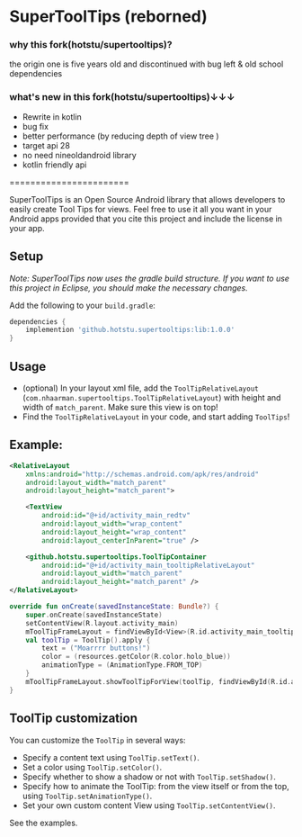 SuperToolTips (reborned)
===========
### why this fork(hotstu/supertooltips)?
the origin one is five years old and discontinued with bug left & old school dependencies 
### what's new in this fork(hotstu/supertooltips)↓↓↓
* Rewrite in kotlin
* bug fix
* better performance (by reducing depth of view tree )
* target api 28
* no need  nineoldandroid library
* kotlin friendly api

=======================


SuperToolTips is an Open Source Android library that allows developers to easily create Tool Tips for views.
Feel free to use it all you want in your Android apps provided that you cite this project and include the license in your app.

Setup
-----
*Note: SuperToolTips now uses the gradle build structure. If you want to use this project in Eclipse, you should make the necessary changes.*

Add the following to your `build.gradle`:


```groovy
dependencies {
    implemention 'github.hotstu.supertooltips:lib:1.0.0'
}

```
Usage
-----

* (optional) In your layout xml file, add the `ToolTipRelativeLayout` (`com.nhaarman.supertooltips.ToolTipRelativeLayout`) with height and width of `match_parent`. Make sure this view is on top!
* Find the `ToolTipRelativeLayout` in your code, and start adding `ToolTips`!

Example:
-----

```xml
<RelativeLayout
	xmlns:android="http://schemas.android.com/apk/res/android"
	android:layout_width="match_parent"
	android:layout_height="match_parent">

	<TextView
	    android:id="@+id/activity_main_redtv"
	    android:layout_width="wrap_content"
	    android:layout_height="wrap_content"
	    android:layout_centerInParent="true" />

	<github.hotstu.supertooltips.ToolTipContainer
		android:id="@+id/activity_main_tooltipRelativeLayout"
		android:layout_width="match_parent"
		android:layout_height="match_parent" />
</RelativeLayout>
```

```kotlin
override fun onCreate(savedInstanceState: Bundle?) {
    super.onCreate(savedInstanceState)
    setContentView(R.layout.activity_main)
	mToolTipFrameLayout = findViewById<View>(R.id.activity_main_tooltipframelayout) as ToolTipContainer
    val toolTip = ToolTip().apply {
        text = ("Moarrrr buttons!")
        color = (resources.getColor(R.color.holo_blue))
        animationType = (AnimationType.FROM_TOP)
    }
    mToolTipFrameLayout.showToolTipForView(toolTip, findViewById(R.id.activity_main_bluetv))		
}
```
	

ToolTip customization
-----
You can customize the `ToolTip` in several ways:

* Specify a content text using `ToolTip.setText()`.
* Set a color using `ToolTip.setColor()`.
* Specify whether to show a shadow or not with `ToolTip.setShadow()`.
* Specify how to animate the ToolTip: from the view itself or from the top, using `ToolTip.setAnimationType()`.
* Set your own custom content View using `ToolTip.setContentView()`.

See the examples.




